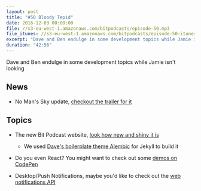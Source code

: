 ```yaml
---
layout: post
title: "#50 Bloody Tepid"
date: 2016-12-03 00:00:00
file: //s3-eu-west-1.amazonaws.com/bitpodcasts/episode-50.mp3
file_itunes: //s3-eu-west-1.amazonaws.com/bitpodcasts/episode-50-itunes.m4a
excerpt: "Dave and Ben endulge in some development topics while Jamie isn't looking"
duration: "42:56"
---
```


Dave and Ben endulge in some development topics while Jamie isn't looking

## News

- No Man's Sky update, [checkout the trailer for it](https://www.youtube.com/watch?v=hI9PvjJJijY)
 
## Topics

- The new Bit Podcast website, [look how new and shiny it is](https://bitpodcast.com/)
    - We used [Dave's boilerplate theme Alembic](https://alembic.darn.es/) for Jekyll to build it
 
- Do you even React? You might want to check out some [demos on CodePen](https://codepen.io/search/pens?q=react+demos&limit=all&type=type-pens)
- Desktop/Push Notifications, maybe you'd like to check out the [web notifications API](https://developer.mozilla.org/en/docs/Web/API/notification)
